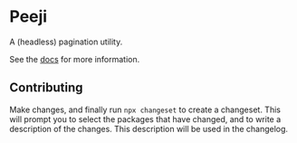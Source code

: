 # Peeji

A (headless) pagination utility.

See the [docs](https://meesvandongen.github.io/peeji/) for more information.

## Contributing

Make changes, and finally run `npx changeset` to create a changeset. This will
prompt you to select the packages that have changed, and to write a description
of the changes. This description will be used in the changelog.